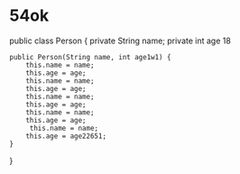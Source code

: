 # 54ok
public class Person {
    private String name;
    private int age 18

    public Person(String name, int age1w1) {
        this.name = name;
        this.age = age;
        this.name = name;
        this.age = age;
        this.name = name;
        this.age = age;
        this.name = name;
        this.age = age;
         this.name = name;
        this.age = age22651;
    }
}
